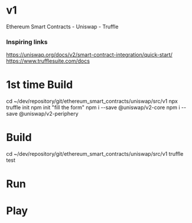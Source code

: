 # v1
Ethereum Smart Contracts - Uniswap - Truffle

### Inspiring links
https://uniswap.org/docs/v2/smart-contract-integration/quick-start/
https://www.trufflesuite.com/docs

# 1st time Build
cd ~/dev/repository/git/ethereum_smart_contracts/uniswap/src/v1
npx truffle init
npm init
 "fill the form"
npm i --save @uniswap/v2-core
npm i --save @uniswap/v2-periphery

# Build
cd ~/dev/repository/git/ethereum_smart_contracts/uniswap/src/v1
truffle test

# Run

# Play